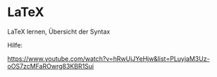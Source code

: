 # LaTeX
LaTeX lernen, Übersicht der Syntax

Hilfe:

https://www.youtube.com/watch?v=hRwUjJYeHjw&list=PLuyjaM3Uz-oOS7zcMFaROwrg83KBR1Sui